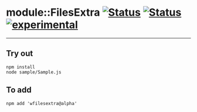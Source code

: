 
# module::FilesExtra [![Status](https://circleci.com/gh/Wandalen/wFilesExtra.svg?style=shield)](https://img.shields.io/circleci/build/github/Wandalen/wFilesExtra?label=Test&logo=Test) [![Status](https://github.com/Wandalen/wFilesExtra/workflows/Test/badge.svg)](https://github.com/Wandalen/wFilesExtra/actions?query=workflow%3ATest) [![experimental](https://img.shields.io/badge/stability-experimental-orange.svg)](https://github.com/emersion/stability-badges#experimental)

___

## Try out
```
npm install
node sample/Sample.js
```

## To add
```
npm add 'wfilesextra@alpha'
```

